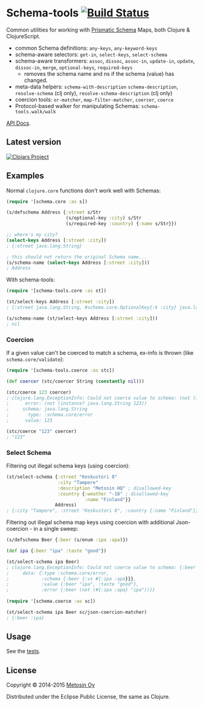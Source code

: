 # Schema-tools [![Build Status](https://travis-ci.org/metosin/schema-tools.svg?branch=master)](https://travis-ci.org/metosin/schema-tools)

Common utilities for working with [Prismatic Schema](https://github.com/Prismatic/schema) Maps, both Clojure & ClojureScript.
* common Schema definitions: `any-keys`, `any-keyword-keys`
* schema-aware selectors: `get-in`, `select-keys`, `select-schema`
* schema-aware transformers: `assoc`, `dissoc`, `assoc-in`, `update-in`, `update`, `dissoc-in`, `merge`, `optional-keys`, `required-keys`
  * removes the schema name and ns if the schema (value) has changed.
* meta-data helpers: `schema-with-description` `schema-description`, `resolve-schema` (clj only), `resolve-schema-description` (clj only)
* coercion tools: `or-matcher`, `map-filter-matcher`, `coercer`, `coerce`
* Protocol-based walker for manipulating Schemas: `schema-tools.walk/walk`

[API Docs](http://metosin.github.io/schema-tools/schema-tools.core.html).

## Latest version

[![Clojars Project](http://clojars.org/metosin/schema-tools/latest-version.svg)](http://clojars.org/metosin/schema-tools)

## Examples

Normal `clojure.core` functions don't work well with Schemas:

```clojure
(require '[schema.core :as s])

(s/defschema Address {:street s/Str
                      (s/optional-key :city) s/Str
                      (s/required-key :country) {:name s/Str}})

;; where's my city?
(select-keys Address [:street :city])
; {:street java.lang.String}

; this should not return the original Schema name...
(s/schema-name (select-keys Address [:street :city]))
; Address
```

With schema-tools:

```clojure
(require '[schema-tools.core :as st])

(st/select-keys Address [:street :city])
; {:street java.lang.String, #schema.core.OptionalKey{:k :city} java.lang.String}

(s/schema-name (st/select-keys Address [:street :city]))
; nil
```

### Coercion

If a given value can't be coerced to match a schema, ex-info is thrown (like `schema.core/validate`):

```clojure
(require '[schema-tools.coerce :as stc])

(def coercer (stc/coercer String (constantly nil)))

(stc/coerce 123 coercer)
; clojure.lang.ExceptionInfo: Could not coerce value to schema: (not (instance? java.lang.String 123))
;      error: (not (instance? java.lang.String 123))
;     schema: java.lang.String
;       type: :schema.core/error
;      value: 123

(stc/coerce "123" coercer)
; "123"
```

### Select Schema

Filtering out illegal schema keys (using coercion):

```clojure
(st/select-schema {:street "Keskustori 8"
                   :city "Tampere"
                   :description "Metosin HQ" ; disallowed-key
                   :country {:weather "-18" ; disallowed-key
                             :name "Finland"}}
                  Address)
; {:city "Tampere", :street "Keskustori 8", :country {:name "Finland"}}
```

Filtering out illegal schema map keys using coercion with additional Json-coercion - in a single sweep:

```clojure
(s/defschema Beer {:beer (s/enum :ipa :apa)})

(def ipa {:beer "ipa" :taste "good"})

(st/select-schema ipa Beer)
; clojure.lang.ExceptionInfo: Could not coerce value to schema: {:beer (not (#{:ipa :apa} "ipa"))}
;     data: {:type :schema.core/error,
;            :schema {:beer {:vs #{:ipa :apa}}},
;            :value {:beer "ipa", :taste "good"},
;            :error {:beer (not (#{:ipa :apa} "ipa"))}}
           
(require '[schema.coerce :as sc])

(st/select-schema ipa Beer sc/json-coercion-matcher)
; {:beer :ipa}
```

## Usage

See the [tests](https://github.com/metosin/schema-tools/tree/master/test/schema_tools).

## License

Copyright © 2014-2015 [Metosin Oy](http://www.metosin.fi)

Distributed under the Eclipse Public License, the same as Clojure.
